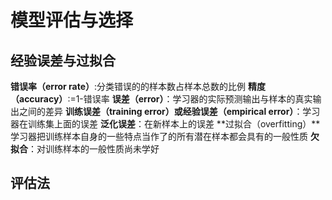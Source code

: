 # 模型评估与选择
## 经验误差与过拟合

**错误率（error rate）**:分类错误的的样本数占样本总数的比例
**精度（accuracy）**:=1-错误率
**误差（error）**：学习器的实际预测输出与样本的真实输出之间的差异
**训练误差（training error）或经验误差（empirical error）**：学习器在训练集上面的误差
**泛化误差**：在新样本上的误差
**过拟合（overfitting）**学习器把训练样本自身的一些特点当作了的所有潜在样本都会具有的一般性质
**欠拟合**：对训练样本的一般性质尚未学好

## 评估法
